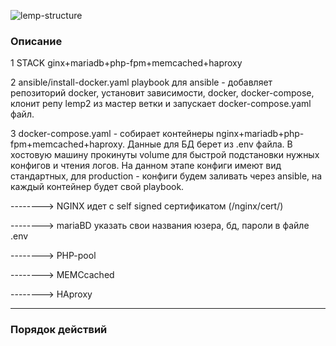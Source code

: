 ![lemp-structure](https://user-images.githubusercontent.com/36474638/121544598-8684bc00-ca12-11eb-99ba-cf4b6feb873d.jpg)
<h3>Описание</h3>
1 STACK ginx+mariadb+php-fpm+memcached+haproxy

2 ansible/install-docker.yaml playbook для ansible - добавляет репозиторий docker, установит зависимости, docker, docker-compose, клонит репу lemp2 из мастер ветки и запускает docker-compose.yaml файл.

3 docker-compose.yaml - собирает контейнеры nginx+mariadb+php-fpm+memcached+haproxy. Данные для БД берет из .env файла. В хостовую машину прокинуты volume для быстрой подстановки нужных конфигов и чтения логов. На данном этапе конфиги имеют вид стандартных, для production - конфиги будем заливать  через ansible, на каждый контейнер будет свой playbook. 

--------> NGINX идет с self signed сертификатом (/nginx/cert/)

--------> mariaBD указать свои названия юзера, бд, пароли в файле .env

--------> PHP-pool

--------> MEMCcached

--------> HAproxy 
<hr></hr>
<h3>Порядок действий</h3>
